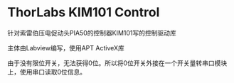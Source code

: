 # ThorLabs KIM101 Control
针对索雷伯压电促动头PIA50的控制器KIM101写的控制驱动库

主体由Labview编写，使用APT ActiveX库

由于没有限位开关，无法获得0位。所以将0位开关外接在一个开关量转串口模块上，使用串口读取0位信息。
